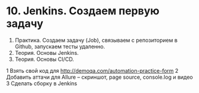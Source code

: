 # 10. Jenkins. Создаем первую задачу
1. Практика. Создаем задачу (Job), связываем с репозиторием в Github, запускаем тесты удаленно.
2. Теория. Основы Jenkins.
3. Теория. Основы CI/CD.

1 Взять свой код для http://demoqa.com/automation-practice-form
2 Добавить аттачи для Allure – скриншот, page source, console.log и видео
3 Cделать сборку в Jenkins
